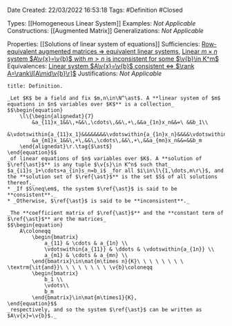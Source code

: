<div class="topSpace"></div>

Date Created: 22/03/2022 16:53:18
Tags: #Definition #Closed 

Types: [[Homogeneous Linear System]]
Examples: _Not Applicable_
Constructions: [[Augmented Matrix]]
Generalizations: _Not Applicable_

Properties: [[Solutions of linear system of equations]]
Sufficiencies: [Row-equivalent augmented matrices $\Rightarrow$ equivalent linear systems](Row-equivalent%20augmented%20matrices%20implies%20equivalent%20linear%20systems.md), [Linear $m\times n$ system $A\v{x}=\v{b}$ with $m>n$ is inconsistent for some $\v{b}\in K^m$](Linear%20system%20with%20more%20equations%20than%20unknowns%20is%20inconsistent%20for%20some%20constant%20terms.md)
Equivalences: [Linear system $A\v{x}=\v{b}$ consistent $\Leftrightarrow$ $\rank A=\rank\l[A\mid\v{b}\r]$](Linear%20system%20consistent%20iff%20rank%20is%20preserved%20when%20augmented%20with%20constant%20term.md)
Justifications: _Not Applicable_

``` ad-Definition
title: Definition.

_Let $K$ be a field and fix $m,n\in\N^\ast$. A **linear system of $m$ equations in $n$ variables over $K$** is a collection_
$$\begin{equation}
    \l\{\begin{alignedat}{7}
        &a_{11}x_1&&\,+&&\,\cdots\,&&\,+\,&&a_{1n}x_n&&=\ &&b_1\\
        &\vdotswithin{a_{11}x_1}&&&&&&&&\vdotswithin{a_{1n}x_n}&&&&\vdotswithin{b_1}\\
        &a_{m1}x_1&&\,+\,&&\,\cdots\,&&\,+\,&&a_{mn}x_n&&=&&b_m
    \end{alignedat}\r.\tag{$\ast$}
\end{equation}$$
_of linear equations of $n$ variables over $K$. A **solution of $\ref{\ast}$** is any tuple $\v{s}\in K^n$ such that_ $a_{i1}s_1+\cdots+a_{in}s_n=b_i$ _for all $i\in\l\{1,\dots,m\r\}$, and the **solution set of $\ref{\ast}$** is the set $S$ of all solutions thereof._
* _If $S\neq\em$, the system $\ref{\ast}$ is said to be **consistent**._
* _Otherwise, $\ref{\ast}$ is said to be **inconsistent**._

_The **coefficient matrix of $\ref{\ast}$** and the **constant term of $\ref{\ast}$** are the matrices_
$$\begin{equation}
    A\coloneqq
        \begin{bmatrix}
            a_{11} & \cdots & a_{1n} \\
            \vdotswithin{a_{11}} & \ddots & \vdotswithin{a_{1n}} \\
            a_{m1} & \cdots & a_{mn} \\
        \end{bmatrix}\in\mat{m\times n}{K}\ \ \ \ \ \ \ \ \textrm{\it{and}}\ \ \ \ \ \ \ \ \v{b}\coloneqq
        \begin{bmatrix}
            b_1 \\
            \vdots\\
            b_m
        \end{bmatrix}\in\mat{m\times1}{K},
\end{equation}$$
_respectively, and so the system $\ref{\ast}$ can be written as $A\v{x}=\v{b}$._

```
